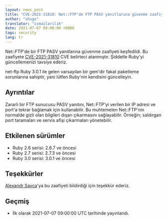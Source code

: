 ```yaml
---
layout: news_post
title: "CVE-2021-31810: Net::FTP'de FTP PASV yanıtlarına güvenme zaafiyeti"
author: "shugo"
translator: "ismailarilik"
date: 2021-07-07 09:00:00 +0000
tags: security
lang: tr
---
```


Net::FTP'de bir FTP PASV yanıtlarına güvenme zaafiyeti keşfedildi.
Bu zaafiyete [CVE-2021-31810](https://www.cve.org/CVERecord?id=CVE-2021-31810) CVE belirteci atanmıştır.
Şiddetle Ruby'yi güncellemenizi tavsiye ederiz.

net-ftp Ruby 3.0.1 ile gelen varsayılan bir gem'dir fakat paketleme sorunlarına sahiptir, yani lütfen Ruby'nin kendisini güncelleyin.

## Ayrıntılar

Zararlı bir FTP sunucusu PASV yanıtını, Net::FTP'yi verilen bir IP adresi ve port'a tekrar bağlamak için kullanabilir.
Bu muhtemelen Net::FTP'nin normalde gizli olan bilgileri dışarı çıkarmasını sağlayabilir.
Örneğin; saldırgan port taramaları ve servis afişi çıkarmaları yönetebilir.

## Etkilenen sürümler

* Ruby 2.6 serisi: 2.6.7 ve öncesi
* Ruby 2.7 serisi: 2.7.3 ve öncesi
* Ruby 3.0 serisi: 3.0.1 ve öncesi

## Teşekkürler

[Alexandr Savca](https://hackerone.com/chinarulezzz)'ya bu zaafiyeti bildirdiği için teşekkür ederiz.

## Geçmiş

* İlk olarak 2021-07-07 09:00:00 UTC tarihinde yayınlandı.
